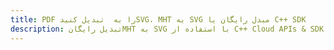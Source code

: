 ---title: PDF را به  تبدیل کنیدSVG، MHT به SVG مبدل رایگان یا C++ SDKdescription: تبدیل رایگانMHT به SVG با استفاده از C++ Cloud APIs & SDK همچنین اسناد PDF را در Cloud ایجاد، ویرایش و رندر کنید.---